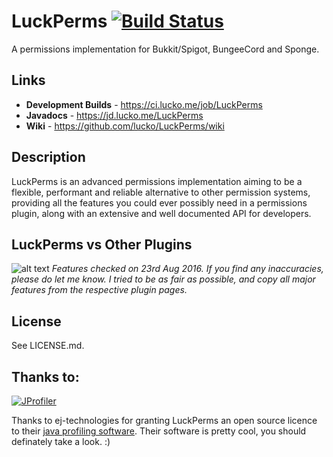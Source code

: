 # LuckPerms [![Build Status](https://ci.lucko.me/job/LuckPerms/badge/icon)](https://ci.lucko.me/job/LuckPerms/)
A permissions implementation for Bukkit/Spigot, BungeeCord and Sponge.

## Links
* **Development Builds** - <https://ci.lucko.me/job/LuckPerms>
* **Javadocs** - <https://jd.lucko.me/LuckPerms>
* **Wiki** - <https://github.com/lucko/LuckPerms/wiki>

## Description
LuckPerms is an advanced permissions implementation aiming to be a flexible, performant and reliable alternative to other permission systems, providing all the features you could ever possibly need in a permissions plugin, along with an extensive and well documented API for developers.

## LuckPerms vs Other Plugins
![alt text](https://static.lucko.me/luckperms-compare-copy.png "Feature comparison")
_Features checked on 23rd Aug 2016. If you find any inaccuracies, please do let me know. I tried to be as fair as possible, and copy all major features from the respective plugin pages._

## License
See LICENSE.md.

## Thanks to:
[![JProfiler](https://www.ej-technologies.com/images/product_banners/jprofiler_large.png)](http://www.ej-technologies.com/products/jprofiler/overview.html)

Thanks to ej-technologies for granting LuckPerms an open source licence to their [java profiling software](http://www.ej-technologies.com/products/jprofiler/overview.html "Java Profiler"). Their software is pretty cool, you should definately take a look. :)
